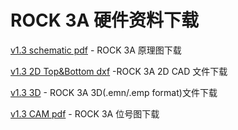 ﻿---
sidebar_label: '硬件资料'
sidebar_position: 55
---


# ROCK 3A 硬件资料下载

[v1.3 schematic pdf](https://dl.radxa.com/rock3/docs/hw/3a/ROCK-3A-V1.3-SCH.pdf) - ROCK 3A 原理图下载

[v1.3 2D Top&Bottom dxf](https://dl.radxa.com/rock3/docs/hw/3a/rock3a_v1.3_2d_dxf.zip)  -ROCK 3A 2D CAD 文件下载

[v1.3 3D](https://dl.radxa.com/rock3/docs/hw/3a/rock3a_v1.3_2d_dxf.zip)  - ROCK 3A 3D(.emn/.emp format)文件下载

[v1.3 CAM pdf](https://dl.radxa.com/rock3/docs/hw/3a/ROCK-3A-V1.3-SMD.pdf)  - ROCK 3A 位号图下载
